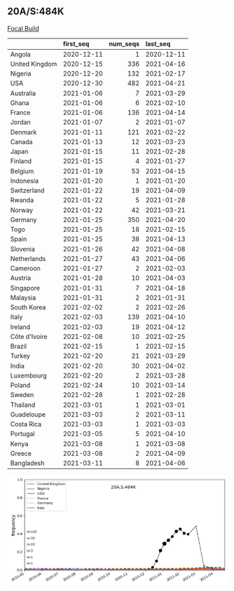 

## 20A/S:484K
[Focal Build](https://nextstrain.org/groups/neherlab/ncov/20A.S.484K)

|                | first_seq   |   num_seqs | last_seq   |
|:---------------|:------------|-----------:|:-----------|
| Angola         | 2020-12-11  |          1 | 2020-12-11 |
| United Kingdom | 2020-12-15  |        336 | 2021-04-16 |
| Nigeria        | 2020-12-20  |        132 | 2021-02-17 |
| USA            | 2020-12-30  |        482 | 2021-04-21 |
| Australia      | 2021-01-06  |          7 | 2021-03-29 |
| Ghana          | 2021-01-06  |          6 | 2021-02-10 |
| France         | 2021-01-06  |        136 | 2021-04-14 |
| Jordan         | 2021-01-07  |          2 | 2021-01-07 |
| Denmark        | 2021-01-11  |        121 | 2021-02-22 |
| Canada         | 2021-01-13  |         12 | 2021-03-23 |
| Japan          | 2021-01-15  |         11 | 2021-02-28 |
| Finland        | 2021-01-15  |          4 | 2021-01-27 |
| Belgium        | 2021-01-19  |         53 | 2021-04-15 |
| Indonesia      | 2021-01-20  |          1 | 2021-01-20 |
| Switzerland    | 2021-01-22  |         19 | 2021-04-09 |
| Rwanda         | 2021-01-22  |          5 | 2021-01-28 |
| Norway         | 2021-01-22  |         42 | 2021-03-21 |
| Germany        | 2021-01-25  |        350 | 2021-04-20 |
| Togo           | 2021-01-25  |         18 | 2021-02-15 |
| Spain          | 2021-01-25  |         38 | 2021-04-13 |
| Slovenia       | 2021-01-26  |         42 | 2021-04-08 |
| Netherlands    | 2021-01-27  |         43 | 2021-04-06 |
| Cameroon       | 2021-01-27  |          2 | 2021-02-03 |
| Austria        | 2021-01-28  |         10 | 2021-04-03 |
| Singapore      | 2021-01-31  |          7 | 2021-04-18 |
| Malaysia       | 2021-01-31  |          2 | 2021-01-31 |
| South Korea    | 2021-02-02  |          2 | 2021-02-26 |
| Italy          | 2021-02-03  |        139 | 2021-04-10 |
| Ireland        | 2021-02-03  |         19 | 2021-04-12 |
| Côte d'Ivoire  | 2021-02-08  |         10 | 2021-02-25 |
| Brazil         | 2021-02-15  |          1 | 2021-02-15 |
| Turkey         | 2021-02-20  |         21 | 2021-03-29 |
| India          | 2021-02-20  |         30 | 2021-04-02 |
| Luxembourg     | 2021-02-20  |          2 | 2021-03-28 |
| Poland         | 2021-02-24  |         10 | 2021-03-14 |
| Sweden         | 2021-02-28  |          1 | 2021-02-28 |
| Thailand       | 2021-03-01  |          1 | 2021-03-01 |
| Guadeloupe     | 2021-03-03  |          2 | 2021-03-11 |
| Costa Rica     | 2021-03-03  |          1 | 2021-03-03 |
| Portugal       | 2021-03-05  |          5 | 2021-04-10 |
| Kenya          | 2021-03-08  |          1 | 2021-03-08 |
| Greece         | 2021-03-08  |          2 | 2021-04-09 |
| Bangladesh     | 2021-03-11  |          8 | 2021-04-06 |

![Overall trends 20A.S.484K](/overall_trends_figures/overall_trends_20A.S.484K.png)